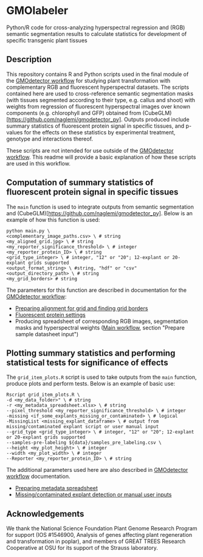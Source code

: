 # GMOlabeler
Python/R code for cross-analyzing hyperspectral regression and (RGB) semantic segmentation results to calculate statistics for development of specific transgenic plant tissues

## Description
This repository contains R and Python scripts used in the final module of the [GMOdetector workflow](https://github.com/naglemi/GMOnotebook) for studying plant transformation with complementary RGB and fluorescent hyperspectral datasets. The scripts contained here are used to cross-reference semantic segmentation masks (with tissues segmented according to their type, e.g. callus and shoot) with weights from regression of fluorescent hyperspectral images over known components (e.g. chlorophyll and GFP) obtained from (CubeGLM)[https://github.com/naglemi/gmodetector_py]. Outputs produced include summary statistics of fluorescent protein signal in specific tissues, and p-values for the effects on these statistics by experimental treatment, genotype and interactions thereof.

These scripts are not intended for use outside of the [GMOdetector workflow](https://github.com/naglemi/GMOnotebook). This readme will provide a basic explanation of how these scripts are used in this workflow.

## Computation of summary statistics of fluorescent protein signal in specific tissues
The `main` function is used to integrate outputs from semantic segmentation and (CubeGLM)[https://github.com/naglemi/gmodetector_py]. Below is an example of how this function is used:

```
python main.py \
<complementary_image_paths.csv> \ # string
<my_aligned_grid.jpg> \ # string
<my_reporter_significance_threshold> \ # integer
<my_reporter_protein_ID> \ # string
<grid_type_integer> \ # integer, "12" or "20"; 12-explant or 20-explant grids supported
<output_format_string> \ #string, "hdf" or "csv"
<output_directory_path> \ # string
<my_grid_borders> # string
```
The parameters for this function are described in documentation for the [GMOdetector workflow](https://github.com/naglemi/GMOnotebook):
- [Preparing alignment for grid and finding grid borders](https://github.com/naglemi/GMOnotebook/tree/master/1_Decide_parameters/2_Align_and_crop_parameters)
- [Fluorescent protein settings](https://github.com/naglemi/GMOnotebook/blob/master/1_Decide_parameters/3_Other_parameters/3_Hyperspectral_settings.ipynb)
- Producing spreadsheet of corresponding RGB images, segmentation masks and hyperspectral weights ([Main workflow](https://github.com/naglemi/GMOnotebook/blob/master/2a_Deploy_workflow/GMOdetector_template_v0.62.ipynb), section "Prepare sample datasheet input")

## Plotting summary statistics and performing statistical tests for significance of effects
The `grid_item_plots.R` script is used to take outputs from the `main` function, produce plots and perform tests. Below is an example of basic use:

```
Rscript grid_item_plots.R \
-d <my_data_folder>" \ # string
-r <my_metadata_spreadsheet.xlsx> \ # string
--pixel_threshold <my_reporter_significance_threshold> \ # integer
-missing <if_some_explants_missing_or_contaminated> \ # logical
-MissingList <missing_explant_dataframe> \ # output from missing/contaminated explant script or user manual input
--grid_type <grid_type_integer> \ # integer, "12" or "20"; 12-explant or 20-explant grids supported
--samples-pre-labeling ${data}/samples_pre_labeling.csv \
--height <my_plot_height> \ # integer
--width <my_plot_width> \ # integer
--Reporter <my_reporter_protein_ID> \ # string
```
The additional parameters used here are also described in [GMOdetector workflow](https://github.com/naglemi/GMOnotebook) documentation.
- [Preparing metadata spreadsheet](https://github.com/naglemi/GMOnotebook/blob/master/1_Decide_parameters/1_Metadata_and_randomization/1-Generate_randomization_scheme.ipynb)
- [Missing/contaminated explant detection or manual user inputs](https://github.com/naglemi/GMOnotebook/blob/master/1_Decide_parameters/3_Other_parameters/2_Missing_or_contaminated_explants.ipynb)

## Acknowledgements
We thank the National Science Foundation Plant Genome Research Program for support (IOS #1546900, Analysis of genes affecting plant regeneration and transformation in poplar), and members of GREAT TREES Research Cooperative at OSU for its support of the Strauss laboratory.
